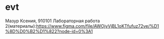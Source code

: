 # evt
Мазур Ксения, 910101
Лабораторная работа 2(материалы):https://www.figma.com/file/AWOjyVjBL1oKTfufuz72ve/%D1%8D%D0%B2%D1%822?node-id=0%3A1
